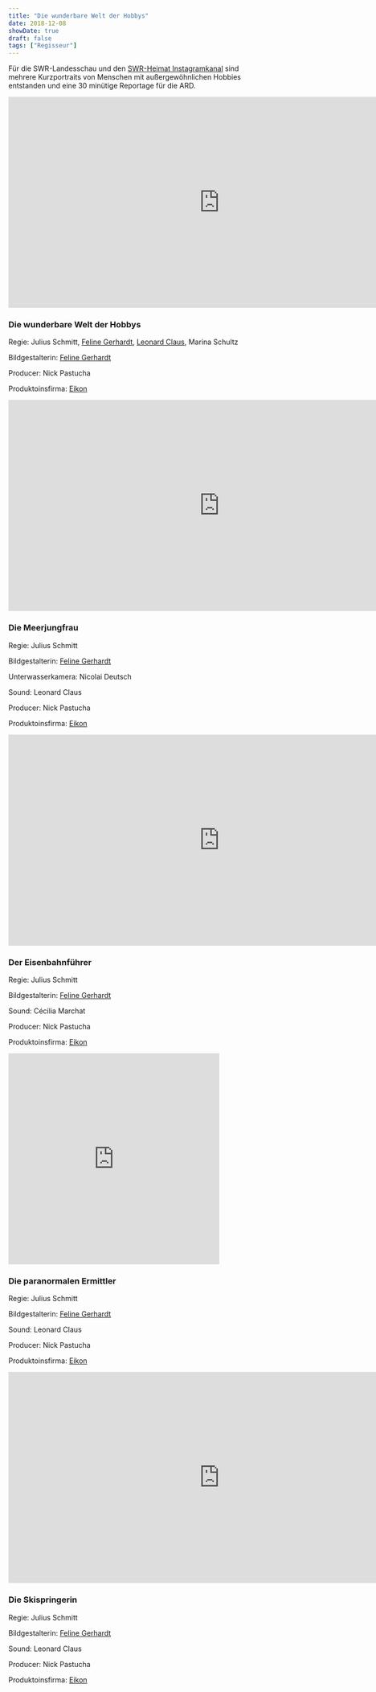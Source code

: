 ```yaml
---
title: "Die wunderbare Welt der Hobbys"
date: 2018-12-08
showDate: true
draft: false
tags: ["Regisseur"]
---
```


Für die SWR-Landesschau und den <a href="https://www.instagram.com/swr_heimat_bw/?hl=de" target="_blank">SWR-Heimat Instagramkanal</a> sind mehrere Kurzportraits von Menschen mit außergewöhnlichen Hobbies entstanden und eine 30 minütige Reportage für die ARD.  


<iframe src="https://www.ardmediathek.de/embed/Y3JpZDovL3N3ci5kZS9hZXgvbzExODczMzQ" width="840" height="420" allowfullscreen frameBorder="0" scrolling="no"></iframe>

### Die wunderbare Welt der Hobbys

Regie: Julius Schmitt, <a href="https://felinegerhardt.com/" target="_blank">Feline Gerhardt</a>, <a href="https://www.leonardclaus.de" target="_blank">Leonard Claus</a>, Marina Schultz

Bildgestalterin:  <a href="https://felinegerhardt.com/" target="_blank">Feline Gerhardt</a>

Producer: Nick Pastucha

Produktoinsfirma: <a href="https://www.eikon-suedwest.de/home.html" target="_blank">Eikon</a>



<iframe width="840" height="420" src="https://www.youtube.com/embed/AvoXEnUqMZo" frameborder="0" allow="accelerometer; autoplay; encrypted-media; gyroscope; picture-in-picture" allowfullscreen></iframe>

### Die Meerjungfrau

Regie: Julius Schmitt

Bildgestalterin:  <a href="https://felinegerhardt.com/" target="_blank">Feline Gerhardt</a>

Unterwasserkamera: Nicolai Deutsch

Sound: Leonard Claus

Producer: Nick Pastucha

Produktoinsfirma: <a href="https://www.eikon-suedwest.de/home.html" target="_blank">Eikon</a>

<iframe src="https://vimeo.com/318817205" width="840" height="420" frameborder="0" scrolling="no" webkitallowfullscreen mozallowfullscreen allowfullscreen></iframe>

### Der Eisenbahnführer

Regie: Julius Schmitt

Bildgestalterin:  <a href="https://felinegerhardt.com/" target="_blank">Feline Gerhardt</a>

Sound: Cécilia Marchat

Producer: Nick Pastucha

Produktoinsfirma: <a href="https://www.eikon-suedwest.de/home.html" target="_blank">Eikon</a>


<iframe src="https://youtu.be/HwRrXYg_CAE" width="420" height="420" frameborder="0" scrolling="no" webkitallowfullscreen mozallowfullscreen allowfullscreen></iframe>


### Die paranormalen Ermittler

Regie: Julius Schmitt

Bildgestalterin:  <a href="https://felinegerhardt.com/" target="_blank">Feline Gerhardt</a>

Sound: Leonard Claus

Producer: Nick Pastucha

Produktoinsfirma: <a href="https://www.eikon-suedwest.de/home.html" target="_blank">Eikon</a>

<iframe src="https://www.swrfernsehen.de/~embed/landesschau-bw/Mein-Hobby-Nervenkitzel-Skispringen,av-o1117282-100.html" width="840" height="420" frameborder="0" scrolling="no" webkitallowfullscreen mozallowfullscreen allowfullscreen></iframe>


### Die Skispringerin

Regie: Julius Schmitt

Bildgestalterin:  <a href="https://felinegerhardt.com/" target="_blank">Feline Gerhardt</a>

Sound: Leonard Claus

Producer: Nick Pastucha

Produktoinsfirma: <a href="https://www.eikon-suedwest.de/home.html" target="_blank">Eikon</a>

